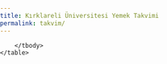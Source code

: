 ```yaml
---
title: Kırklareli Üniversitesi Yemek Takvimi
permalink: takvim/
---
```


<script src="https://code.jquery.com/jquery-1.11.3.js"></script>

<style>
body, html {
	height: 100%;
	width: 100%;
	padding: 0;
	margin: 0;
}

.container-lg {
	max-width: unset !important;
}

table#table {
    border-collapse: collapse;
	width: 100%;
}

tbody#tbody {
    border-collapse: collapse;
    border: 1px solid;
}
tr:last-child {
	min-width: 22vw !important;
}

th {
    border: 1px solid;
	height: 48px;
    text-align: left;
    padding: 1%;
}

td {
    border: 1px solid;
	height: 48px;
    min-width: 20vw;
    text-align: left;
    padding: 1%;
    white-space: nowrap;
}

tr:nth-child(2n+1) {
    background: #0003;
}
</style>

<div id="table_container">
	<table id="table">
		<tbody id="tbody">
		
		</tbody>
	</table>

</div>

<script>
	$.getJSON("https://berkantkz.github.io/KLU_Yemek/list.json",function(item) {
		var asset = item[0];
		var content = '';
		content+='<tr>'
		content+='<th>Tarih</th>'
		content+='<th>Menu</th>'
		content+='</tr>'
		$.each(item, function(key, val) {
		
			var date = val.start.replace('00:00:00','') + ' ' + val.title;
			content+='<tr>'
			content+='<td>' + date + '</td>'
			content+='<td>' + val.aciklama + '</td>'
			content+='</tr>'
		});
  document.getElementById("tbody").innerHTML =  content;
  });
</script>